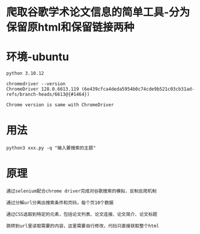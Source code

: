 # 爬取谷歌学术论文信息的简单工具-分为保留原html和保留链接两种

# 环境-ubuntu
```
python 3.10.12
```
```
chromedriver --version
ChromeDriver 128.0.6613.119 (6e439cfca4deda5954b0c74cde9b521c03cb31ad-refs/branch-heads/6613@{#1464})
```
```
Chrome version is same with ChromeDriver
```

# 用法
```
python3 xxx.py -q "输入要搜索的主题"
```

# 原理
```
通过selenium配合chrome driver完成对谷歌搜索的模拟，反制反爬机制
```
```
通过分解url分离出搜索条件和页码，每个页10个数据
```
```
通过CSS选取到特定的元素，包括论文列表、论文连接、论文简介、论文标题
```
```
跳转到url里读取需要的内容，这里需要自行修改，代码只直接获取整个html
```